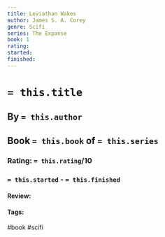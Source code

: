 ```yaml
---
title: Leviathan Wakes
author: James S. A. Corey
genre: Scifi
series: The Expanse
book: 1
rating: 
started:
finished:
---
```

# `= this.title`
## By `= this.author`
## Book `= this.book` of `= this.series`
### Rating: `= this.rating`/10
### `= this.started` - `= this.finished`

#### Review:

#### Tags:
#book #scifi